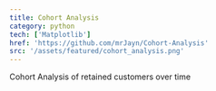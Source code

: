 ```yaml
---
title: Cohort Analysis
category: python
tech: ['Matplotlib']
href: 'https://github.com/mrJayn/Cohort-Analysis'
src: '/assets/featured/cohort_analysis.png'
---
```


Cohort Analysis of retained customers over time
